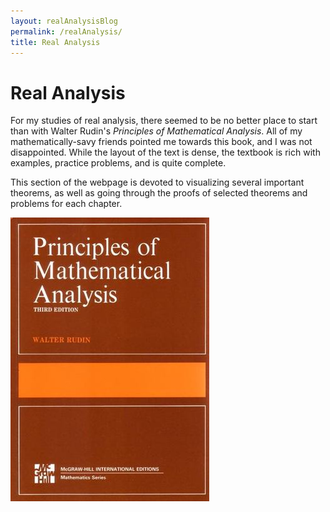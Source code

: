 ```yaml
---
layout: realAnalysisBlog
permalink: /realAnalysis/
title: Real Analysis
---
```


# Real Analysis

For my studies of real analysis, there seemed to be no better place to start than with Walter Rudin's _Principles of Mathematical Analysis_.  All of my mathematically-savy friends pointed me towards this book, and I was not disappointed.  While the layout of the text is dense, the textbook is rich with examples, practice problems, and is quite complete.  

This section of the webpage is devoted to visualizing several important theorems, as well as going through the proofs of selected theorems and problems for each chapter.  

![rudinCover](rudinCover.jpg)
